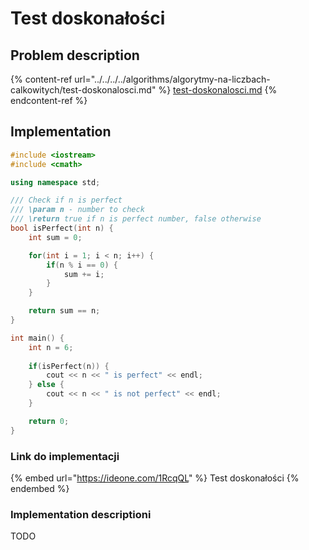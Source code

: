 # Test doskonałości

## Problem description

{% content-ref url="../../../../algorithms/algorytmy-na-liczbach-calkowitych/test-doskonalosci.md" %}
[test-doskonalosci.md](../../../../algorithms/algorytmy-na-liczbach-calkowitych/test-doskonalosci.md)
{% endcontent-ref %}

## Implementation

```cpp
#include <iostream>
#include <cmath>

using namespace std;

/// Check if n is perfect
/// \param n - number to check
/// \return true if n is perfect number, false otherwise
bool isPerfect(int n) {
    int sum = 0;

    for(int i = 1; i < n; i++) {
        if(n % i == 0) {
            sum += i;
        }
    }

    return sum == n;
}

int main() {
    int n = 6;
    
    if(isPerfect(n)) {
        cout << n << " is perfect" << endl;
    } else {
        cout << n << " is not perfect" << endl;
    }

    return 0;
}
```

### Link do implementacji

{% embed url="https://ideone.com/1RcqQL" %}
Test doskonałości
{% endembed %}

### Implementation descriptioni

TODO
